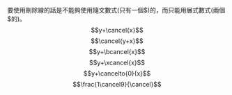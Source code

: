 要使用刪除線的話是不能夠使用隨文數式(只有一個\$)的，而只能用展式數式(兩個\$的)。
$$y+\cancel{x}$$
$$\cancel{y+x}$$
$$y+\bcancel{x}$$
$$y+\xcancel{x}$$
$$y+\cancelto{0}{x}$$
$$\frac{1\cancel9}{\cancel}$$